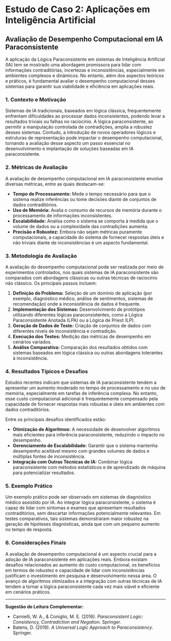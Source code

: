 
# Estudo de Caso 2: Aplicações em Inteligência Artificial

## Avaliação de Desempenho Computacional em IA Paraconsistente

A aplicação da Lógica Paraconsistente em sistemas de Inteligência Artificial (IA) tem se mostrado uma abordagem promissora para lidar com informações contraditórias, incertezas e inconsistências, especialmente em ambientes complexos e dinâmicos. No entanto, além dos aspectos teóricos e práticos, é fundamental avaliar o desempenho computacional desses sistemas para garantir sua viabilidade e eficiência em aplicações reais.

### 1. **Contexto e Motivação**

Sistemas de IA tradicionais, baseados em lógica clássica, frequentemente enfrentam dificuldades ao processar dados inconsistentes, podendo levar a resultados triviais ou falhas no raciocínio. A lógica paraconsistente, ao permitir a manipulação controlada de contradições, amplia a robustez desses sistemas. Contudo, a introdução de novos operadores lógicos e estruturas de representação pode impactar o desempenho computacional, tornando a avaliação desse aspecto um passo essencial no desenvolvimento e implantação de soluções baseadas em IA paraconsistente.

### 2. **Métricas de Avaliação**

A avaliação de desempenho computacional em IA paraconsistente envolve diversas métricas, entre as quais destacam-se:

- **Tempo de Processamento:** Mede o tempo necessário para que o sistema realize inferências ou tome decisões diante de conjuntos de dados contraditórios.
- **Uso de Memória:** Avalia o consumo de recursos de memória durante o processamento de informações inconsistentes.
- **Escalabilidade:** Analisa como o sistema se comporta à medida que o volume de dados ou a complexidade das contradições aumenta.
- **Precisão e Robustez:** Embora não sejam métricas puramente computacionais, a capacidade do sistema de fornecer respostas úteis e não triviais diante de inconsistências é um aspecto fundamental.

### 3. **Metodologia de Avaliação**

A avaliação do desempenho computacional pode ser realizada por meio de experimentos controlados, nos quais sistemas de IA paraconsistente são comparados com abordagens clássicas ou outras técnicas de raciocínio não clássico. Os principais passos incluem:

1. **Definição do Problema:** Seleção de um domínio de aplicação (por exemplo, diagnóstico médico, análise de sentimentos, sistemas de recomendação) onde a inconsistência de dados é frequente.
2. **Implementação dos Sistemas:** Desenvolvimento de protótipos utilizando diferentes lógicas paraconsistentes, como a Lógica Paraconsistente Anotada (LPA) ou a Lógica de Priest (LP).
3. **Geração de Dados de Teste:** Criação de conjuntos de dados com diferentes níveis de inconsistência e contradição.
4. **Execução dos Testes:** Medição das métricas de desempenho em cenários variados.
5. **Análise Comparativa:** Comparação dos resultados obtidos com sistemas baseados em lógica clássica ou outras abordagens tolerantes à inconsistência.

### 4. **Resultados Típicos e Desafios**

Estudos recentes indicam que sistemas de IA paraconsistente tendem a apresentar um aumento moderado no tempo de processamento e no uso de memória, especialmente em tarefas de inferência complexa. No entanto, esse custo computacional adicional é frequentemente compensado pela capacidade de fornecer respostas mais robustas e úteis em ambientes com dados contraditórios.

Entre os principais desafios identificados estão:

- **Otimização de Algoritmos:** A necessidade de desenvolver algoritmos mais eficientes para inferência paraconsistente, reduzindo o impacto no desempenho.
- **Gerenciamento de Escalabilidade:** Garantir que o sistema mantenha desempenho aceitável mesmo com grandes volumes de dados e múltiplas fontes de inconsistência.
- **Integração com Outras Técnicas de IA:** Combinar lógica paraconsistente com métodos estatísticos e de aprendizado de máquina para potencializar resultados.

### 5. **Exemplo Prático**

Um exemplo prático pode ser observado em sistemas de diagnóstico médico assistido por IA. Ao integrar lógica paraconsistente, o sistema é capaz de lidar com sintomas e exames que apresentam resultados contraditórios, sem descartar informações potencialmente relevantes. Em testes comparativos, tais sistemas demonstraram maior robustez na geração de hipóteses diagnósticas, ainda que com um pequeno aumento no tempo de resposta.

### 6. **Considerações Finais**

A avaliação de desempenho computacional é um aspecto crucial para a adoção de IA paraconsistente em aplicações reais. Embora existam desafios relacionados ao aumento do custo computacional, os benefícios em termos de robustez e capacidade de lidar com inconsistências justificam o investimento em pesquisa e desenvolvimento nessa área. O avanço de algoritmos otimizados e a integração com outras técnicas de IA tendem a tornar a lógica paraconsistente cada vez mais viável e eficiente em cenários práticos.

---

**Sugestão de Leitura Complementar:**

- Carnielli, W. A., & Coniglio, M. E. (2016). *Paraconsistent Logic: Consistency, Contradiction and Negation*. Springer.
- Batens, D. (2019). *A Universal Logic Approach to Paraconsistency*. Springer.

```
